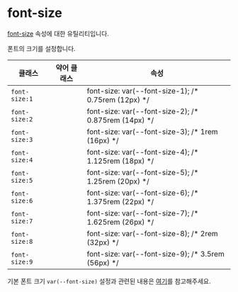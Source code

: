 # font-size

[font-size](https://developer.mozilla.org/en-US/docs/Web/CSS/font-size) 속성에 대한 유틸리티입니다.

폰트의 크기를 설정합니다.

<table>
  <thead>
    <tr>
      <th scope="col">클래스</th>
      <th scope="col">약어 클래스</th>
      <th scope="col">속성</th>
    </tr>
  </thead>
  <tbody>
<tr>
  <td><code>font-size:1</code></td>
  <td class="blank"></td>
  <td><span class="code">font-size: var(--font-size-1);</span> <span class="c:weak">/* 0.75rem (12px) */</span></td>
</tr>

<tr>
  <td><code>font-size:2</code></td>
  <td class="blank"></td>
  <td><span class="code">font-size: var(--font-size-2);</span> <span class="c:weak">/* 0.875rem (14px) */</span></td>
</tr>

<tr>
  <td><code>font-size:3</code></td>
  <td class="blank"></td>
  <td><span class="code">font-size: var(--font-size-3);</span> <span class="c:weak">/* 1rem (16px) */</span></td>
</tr>

<tr>
  <td><code>font-size:4</code></td>
  <td class="blank"></td>
  <td><span class="code">font-size: var(--font-size-4);</span> <span class="c:weak">/* 1.125rem (18px) */</span></td>
</tr>

<tr>
  <td><code>font-size:5</code></td>
  <td class="blank"></td>
  <td><span class="code">font-size: var(--font-size-5);</span> <span class="c:weak">/* 1.25rem (20px) */</span></td>
</tr>

<tr>
  <td><code>font-size:6</code></td>
  <td class="blank"></td>
  <td><span class="code">font-size: var(--font-size-6);</span> <span class="c:weak">/* 1.375rem (22px) */</span></td>
</tr>

<tr>
  <td><code>font-size:7</code></td>
  <td class="blank"></td>
  <td><span class="code">font-size: var(--font-size-7);</span> <span class="c:weak">/* 1.625rem (26px) */</span></td>
</tr>

<tr>
  <td><code>font-size:8</code></td>
  <td class="blank"></td>
  <td><span class="code">font-size: var(--font-size-8);</span> <span class="c:weak">/* 2rem (32px) */</span></td>
</tr>

<tr>
  <td><code>font-size:9</code></td>
  <td class="blank"></td>
  <td><span class="code">font-size: var(--font-size-9);</span> <span class="c:weak">/* 3.5rem (56px) */</span></td>
</tr>

  </tbody>

</table>

기본 폰트 크기 `var(--font-size)` 설정과 관련된 내용은 [여기](../../variables/font-size.md)를 참고해주세요.
